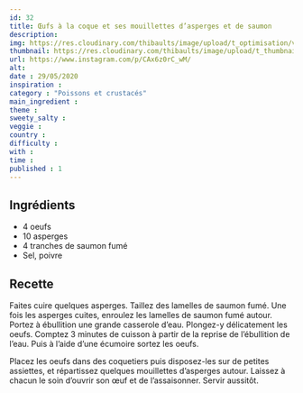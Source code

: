 ```yaml
---
id: 32
title: Œufs à la coque et ses mouillettes d’asperges et de saumon
description: 
img: https://res.cloudinary.com/thibaults/image/upload/t_optimisation/v1600460919/Recipes/20200529_oeufs_coque.jpg
thumbnail: https://res.cloudinary.com/thibaults/image/upload/t_thumbnail_josie/v1600460919/Recipes/20200529_oeufs_coque.jpg
url: https://www.instagram.com/p/CAx6z0rC_wM/
alt: 
date : 29/05/2020
inspiration :
category : "Poissons et crustacés"
main_ingredient : 
theme : 
sweety_salty : 
veggie : 
country :
difficulty :
with : 
time : 
published : 1
---
```


## Ingrédients
 - 4 oeufs
 - 10 asperges
 - 4 tranches de saumon fumé
 - Sel, poivre

## Recette
Faites cuire quelques asperges. Taillez des lamelles de saumon fumé. Une fois les asperges cuites, enroulez les lamelles de saumon fumé autour.
Portez à ébullition une grande casserole d’eau. Plongez-y délicatement les oeufs. Comptez 3 minutes de cuisson à partir de la reprise de l’ébullition de l’eau. Puis à l’aide d’une écumoire sortez les oeufs.

Placez les oeufs dans des coquetiers puis disposez-les sur de petites assiettes, et répartissez quelques mouillettes d’asperges autour.
Laissez à chacun le soin d’ouvrir son œuf et de l’assaisonner. Servir aussitôt.